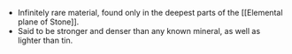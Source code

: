- Infinitely rare material, found only in the deepest parts of the [[Elemental plane of Stone]]. 
- Said to be stronger and denser than any known mineral, as well as lighter than tin. 